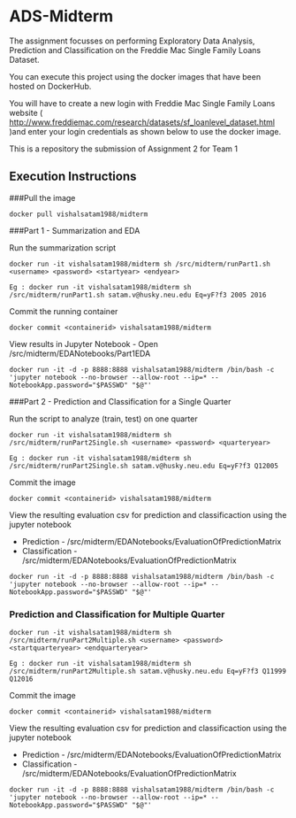 # ADS-Midterm

The assignment focusses on performing Exploratory Data Analysis, Prediction and Classification on the Freddie Mac Single Family Loans Dataset.

You can execute this project using the docker images that have been hosted on DockerHub.

You will have to create a new login with Freddie Mac Single Family Loans website ( http://www.freddiemac.com/research/datasets/sf_loanlevel_dataset.html )and enter your login credentials as shown below to use the docker image.


This is a repository the submission of Assignment 2 for Team 1

## Execution Instructions

###Pull the image

```
docker pull vishalsatam1988/midterm
```

###Part 1 - Summarization and EDA

Run the summarization script
```
docker run -it vishalsatam1988/midterm sh /src/midterm/runPart1.sh <username> <password> <startyear> <endyear>
```
```
Eg : docker run -it vishalsatam1988/midterm sh /src/midterm/runPart1.sh satam.v@husky.neu.edu Eq=yF?f3 2005 2016
```

Commit the running container
```
docker commit <containerid> vishalsatam1988/midterm
```

View results in Jupyter Notebook - Open /src/midterm/EDANotebooks/Part1EDA
```
docker run -it -d -p 8888:8888 vishalsatam1988/midterm /bin/bash -c 'jupyter notebook --no-browser --allow-root --ip=* --NotebookApp.password="$PASSWD" "$@"'
```

###Part 2 - Prediction and Classification for a Single Quarter

Run the script to analyze (train, test) on one quarter
```
docker run -it vishalsatam1988/midterm sh /src/midterm/runPart2Single.sh <username> <password> <quarteryear>
```
```
Eg : docker run -it vishalsatam1988/midterm sh /src/midterm/runPart2Single.sh satam.v@husky.neu.edu Eq=yF?f3 Q12005
```
Commit the image
```
docker commit <containerid> vishalsatam1988/midterm
```
View the resulting evaluation csv for prediction and classificaction using the jupyter notebook 
* Prediction - /src/midterm/EDANotebooks/EvaluationOfPredictionMatrix
* Classification - /src/midterm/EDANotebooks/EvaluationOfPredictionMatrix
```
docker run -it -d -p 8888:8888 vishalsatam1988/midterm /bin/bash -c 'jupyter notebook --no-browser --allow-root --ip=* --NotebookApp.password="$PASSWD" "$@"'
```

### Prediction and Classification for Multiple Quarter

```
docker run -it vishalsatam1988/midterm sh /src/midterm/runPart2Multiple.sh <username> <password> <startquarteryear> <endquarteryear>
```
```
Eg : docker run -it vishalsatam1988/midterm sh /src/midterm/runPart2Multiple.sh satam.v@husky.neu.edu Eq=yF?f3 Q11999 Q12016
```

Commit the image
```
docker commit <containerid> vishalsatam1988/midterm
```

View the resulting evaluation csv for prediction and classificaction using the jupyter notebook 
* Prediction - /src/midterm/EDANotebooks/EvaluationOfPredictionMatrix
* Classification - /src/midterm/EDANotebooks/EvaluationOfPredictionMatrix
```
docker run -it -d -p 8888:8888 vishalsatam1988/midterm /bin/bash -c 'jupyter notebook --no-browser --allow-root --ip=* --NotebookApp.password="$PASSWD" "$@"'
```